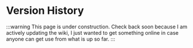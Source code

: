 # Version History

:::warning
This page is under construction. Check back soon because I am actively updating the wiki, I just wanted to get something online in case anyone can get use from what is up so far.
:::
